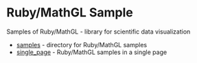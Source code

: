 Ruby/MathGL Sample
==================

Samples of Ruby/MathGL - library for scientific data visualization

- [samples](https://github.com/masa16/ruby-mathgl-sample/tree/master/samples) - directory for Ruby/MathGL samples
- [single_page](https://github.com/masa16/ruby-mathgl-sample/tree/master/single_page) - Ruby/MathGL samples in a single page

